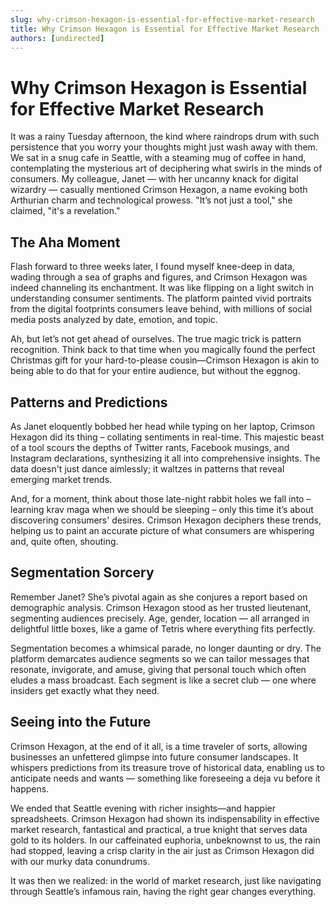 ```yaml
---
slug: why-crimson-hexagon-is-essential-for-effective-market-research
title: Why Crimson Hexagon is Essential for Effective Market Research
authors: [undirected]
---
```


# Why Crimson Hexagon is Essential for Effective Market Research

It was a rainy Tuesday afternoon, the kind where raindrops drum with such persistence that you worry your thoughts might just wash away with them. We sat in a snug cafe in Seattle, with a steaming mug of coffee in hand, contemplating the mysterious art of deciphering what swirls in the minds of consumers. My colleague, Janet — with her uncanny knack for digital wizardry — casually mentioned Crimson Hexagon, a name evoking both Arthurian charm and technological prowess. "It’s not just a tool," she claimed, "it's a revelation."

## The Aha Moment

Flash forward to three weeks later, I found myself knee-deep in data, wading through a sea of graphs and figures, and Crimson Hexagon was indeed channeling its enchantment. It was like flipping on a light switch in understanding consumer sentiments. The platform painted vivid portraits from the digital footprints consumers leave behind, with millions of social media posts analyzed by date, emotion, and topic.

Ah, but let’s not get ahead of ourselves. The true magic trick is pattern recognition. Think back to that time when you magically found the perfect Christmas gift for your hard-to-please cousin—Crimson Hexagon is akin to being able to do that for your entire audience, but without the eggnog.

## Patterns and Predictions

As Janet eloquently bobbed her head while typing on her laptop, Crimson Hexagon did its thing – collating sentiments in real-time. This majestic beast of a tool scours the depths of Twitter rants, Facebook musings, and Instagram declarations, synthesizing it all into comprehensive insights. The data doesn't just dance aimlessly; it waltzes in patterns that reveal emerging market trends.

And, for a moment, think about those late-night rabbit holes we fall into – learning krav maga when we should be sleeping – only this time it’s about discovering consumers' desires. Crimson Hexagon deciphers these trends, helping us to paint an accurate picture of what consumers are whispering and, quite often, shouting.

## Segmentation Sorcery

Remember Janet? She’s pivotal again as she conjures a report based on demographic analysis. Crimson Hexagon stood as her trusted lieutenant, segmenting audiences precisely. Age, gender, location — all arranged in delightful little boxes, like a game of Tetris where everything fits perfectly.

Segmentation becomes a whimsical parade, no longer daunting or dry. The platform demarcates audience segments so we can tailor messages that resonate, invigorate, and amuse, giving that personal touch which often eludes a mass broadcast. Each segment is like a secret club — one where insiders get exactly what they need.

## Seeing into the Future

Crimson Hexagon, at the end of it all, is a time traveler of sorts, allowing businesses an unfettered glimpse into future consumer landscapes. It whispers predictions from its treasure trove of historical data, enabling us to anticipate needs and wants — something like foreseeing a deja vu before it happens.

We ended that Seattle evening with richer insights—and happier spreadsheets. Crimson Hexagon had shown its indispensability in effective market research, fantastical and practical, a true knight that serves data gold to its holders. In our caffeinated euphoria, unbeknownst to us, the rain had stopped, leaving a crisp clarity in the air just as Crimson Hexagon did with our murky data conundrums.

It was then we realized: in the world of market research, just like navigating through Seattle’s infamous rain, having the right gear changes everything.